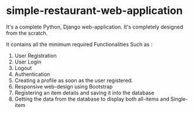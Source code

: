 # simple-restaurant-web-application

It's a complete Python, Django web-application.
It's completely designed from the scratch.

It contains all the minimum required Functionalities
Such as : 
  1. User Registration
  2. User Login
  3. Logout
  4. Authentication
  5. Creating a profile as soon as the user registered.
  6. Responsive web-design using Bootstrap
  7. Registering an item details and saving it into the database
  8. Getting the data from the database to display both all-items and Single-item
